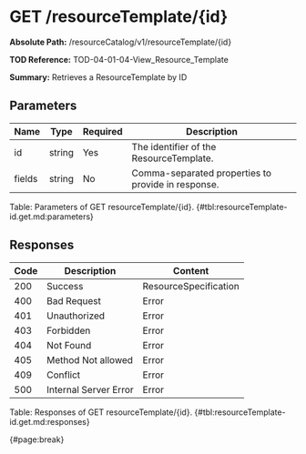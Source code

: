 <!--
    ATTENTION: This file was generated via gradle!
               Do NOT manually edit this file! Any such changes will be overwritten!
-->

# GET /resourceTemplate/{id}

**Absolute Path:** /resourceCatalog/v1/resourceTemplate/{id}

**TOD Reference:** TOD-04-01-04-View_Resource_Template

**Summary:** Retrieves a ResourceTemplate by ID

## Parameters

| Name | Type | Required | Description |
| ------ | ------ | --- | ------------ |
| id | string | Yes | The identifier of the ResourceTemplate. |
| fields | string | No | Comma-separated properties to provide in response. |

Table: Parameters of GET resourceTemplate/{id}. {#tbl:resourceTemplate-id.get.md:parameters}

## Responses

| Code | Description | Content |
|------|-------------|---------|
| 200 | Success | ResourceSpecification |
| 400 | Bad Request | Error |
| 401 | Unauthorized | Error |
| 403 | Forbidden | Error |
| 404 | Not Found | Error |
| 405 | Method Not allowed | Error |
| 409 | Conflict | Error |
| 500 | Internal Server Error | Error |

Table: Responses of GET resourceTemplate/{id}. {#tbl:resourceTemplate-id.get.md:responses}

{#page:break}
